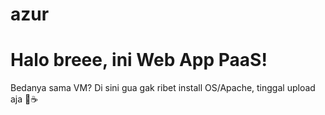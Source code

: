 # azur
<!DOCTYPE html>
<html>
<head>
    <title>WebApp PaaS Test</title>
</head>
<body>
    <h1>Halo breee, ini Web App PaaS!</h1>
    <p>Bedanya sama VM? Di sini gua gak ribet install OS/Apache, tinggal upload aja 🚀☕</p>
</body>
</html>
